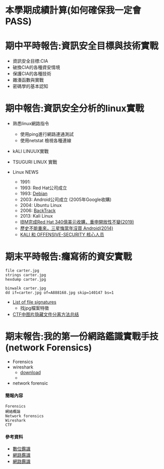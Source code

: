 

# 本學期成績計算(如何確保我一定會PASS)

# 期中平時報告:資訊安全目標與技術實戰
- 資訊安全目標:CIA
- 破換CIA的各種資安情境
- 保護CIA的各種技術
- 雜湊函數與實戰
- 密碼學的基本認知

# 期中報告:資訊安全分析的linux實戰

- 熟悉linux網路指令
  - 使用ping進行網路連通測試
  - 使用netstat 檢視各種連線
- kALI LINUUX實戰
- TSUGURI LINUX 實戰

- Linux NEWS
  - 1991:
  - 1993: Red Hat公司成立
  - 1993: [Debian](https://en.wikipedia.org/wiki/Debian)
  - 2003: Android公司成立 (2005年Google收購)
  - 2004: Ubuntu Linux
  - 2006: [BackTrack](https://www.backtrack-linux.org/)
  - 2013: Kali Linux
  - [IBM完成Red Hat 340億美元收購，重申開放性不變(2019)](https://www.ithome.com.tw/news/131758)
  - [歷史不能重來，三星悔當年沒買 Android(2014)](https://buzzorange.com/techorange/2014/02/18/httpwww-ifanr-com401932/)
  - [KALI 和 OFFENSIVE-SECURITY 核心人员](https://www.cnblogs.com/GKLBB/p/13218428.html)

# 期末平時報告:癮寫術的資安實戰
```
file carter.jpg
strings carter.jpg
hexdump carter.jpg

binwalk carter.jpg
dd if=carter.jpg of=A888168.jpg skip=140147 bs=1
```
- [List of file signatures](https://en.wikipedia.org/wiki/List_of_file_signatures)
  - 找jpg檔案特徵
- [CTF中图片隐藏文件分离方法总结](https://hackfun.org/2017/01/12/CTF%E4%B8%AD%E5%9B%BE%E7%89%87%E9%9A%90%E8%97%8F%E6%96%87%E4%BB%B6%E5%88%86%E7%A6%BB%E6%96%B9%E6%B3%95%E6%80%BB%E7%BB%93/)

# 期末報告:我的第一份網路鑑識實戰手技(network Forensics)
- Forensics
- wireshark
  - [download](https://www.wireshark.org/download.html)
  -  
- network forensic

#### 簡報內容
```
Forensics
網絡概論
Network forensics
Wireshark
CTF
```
#### 參考資料
- [數位鑑識](https://zh.wikipedia.org/wiki/%E6%95%B8%E4%BD%8D%E9%91%91%E8%AD%98)
- [網路鑑識](https://www.geeksforgeeks.org/what-is-network-forensics/)
- [網路鑑識](https://en.wikipedia.org/wiki/Network_forensics)

